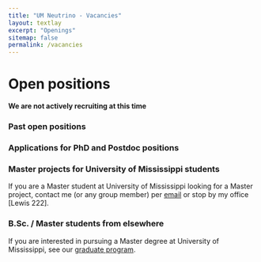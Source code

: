 ```yaml
---
title: "UM Neutrino - Vacancies"
layout: textlay
excerpt: "Openings"
sitemap: false
permalink: /vacancies
---
```


# Open positions

**We are not actively recruiting at this time**

<!--We are  looking for new group members with passion, talent, and grit!

You will have the chance to work on the grand challenges of neutrino physics, often at the interface of instrument design and new physics. You will be involved in determining the important and interesting questions, creating and improving instrumental setups, performing measurements, and making discoveries.
-->
### Past open positions

<!--
You can find the past job openings here:
[Opening 1]({{ site.baseurl }}/downloads/.pdf).
-->

### Applications for PhD and Postdoc positions
<!--
If you are interested in working with us as a PhD student or postdoc, please send me an [email](mailto:gavin.s.davies@gmail.com). State briefly why you are interested and attach a CV, including information about the grades you had as an undergraduate. No need for a separate cover letter or certificates. **Important**: please insert _"Application PhD"_ or _"Application Postdoc"_ in the subject line. If you are applying to a specific advertisement, note this in your email.
-->

### Master projects for University of Mississippi students
If you are a Master student at University of Mississippi looking for a Master project, contact me (or any group member) per [email](mailto:gavin.s.davies@gmail.com) or stop by my office [Lewis 222].

### B.Sc. / Master students from elsewhere
If you are interested in pursuing a Master degree at University of Mississippi, see our [graduate program](https://physics.olemiss.edu/graduate-program/). 

<!--
<figure>
<img src="{{ site.url }}{{ site.baseurl }}/assets/images/picpic/joinUs.png" width="95%">
</figure>
-->
